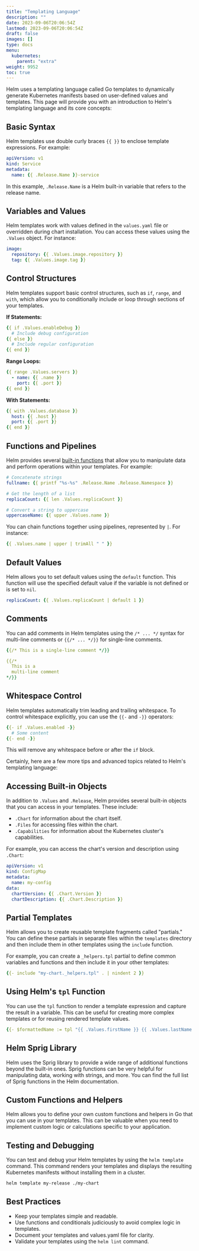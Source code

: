 ```yaml
---
title: "Templating Language"
description: ""
date: 2023-09-06T20:06:54Z
lastmod: 2023-09-06T20:06:54Z
draft: false
images: []
type: docs
menu:
  kubernetes:
    parent: "extra"
weight: 9952
toc: true
---
```


Helm uses a templating language called Go templates to dynamically generate Kubernetes manifests based on user-defined values and templates. This page will provide you with an introduction to Helm's templating language and its core concepts:

## Basic Syntax

Helm templates use double curly braces `{{ }}` to enclose template expressions. For example:

```yaml
apiVersion: v1
kind: Service
metadata: 
  name: {{ .Release.Name }}-service
```

In this example, `.Release.Name` is a Helm built-in variable that refers to the release name.

## Variables and Values

Helm templates work with values defined in the `values.yaml` file or overridden during chart installation. You can access these values using the `.Values` object. For instance:

```yaml
image:
  repository: {{ .Values.image.repository }}
  tag: {{ .Values.image.tag }}
```

## Control Structures

Helm templates support basic control structures, such as `if`, `range`, and `with`, which allow you to conditionally include or loop through sections of your templates.

**If Statements:**

```yaml
{{ if .Values.enableDebug }}
  # Include debug configuration
{{ else }}
  # Include regular configuration
{{ end }}
```

**Range Loops:**

```yaml
{{ range .Values.servers }}
  - name: {{ .name }}
    port: {{ .port }}
{{ end }}
```

**With Statements:**

```yaml
{{ with .Values.database }}
  host: {{ .host }}
  port: {{ .port }}
{{ end }}
```

## Functions and Pipelines

Helm provides several [built-in functions](https://helm.sh/docs/chart_template_guide/functions_and_pipelines/) that allow you to manipulate data and perform operations within your templates. For example:

```yaml
# Concatenate strings
fullname: {{ printf "%s-%s" .Release.Name .Release.Namespace }}

# Get the length of a list
replicaCount: {{ len .Values.replicaCount }}

# Convert a string to uppercase
uppercaseName: {{ upper .Values.name }}
```

You can chain functions together using pipelines, represented by `|`. For instance:

```yaml
{{ .Values.name | upper | trimAll " " }}
```

## Default Values

Helm allows you to set default values using the `default` function. This function will use the specified default value if the variable is not defined or is set to `nil`.

```yaml
replicaCount: {{ .Values.replicaCount | default 1 }}
```

## Comments

You can add comments in Helm templates using the `/* ... */` syntax for multi-line comments or `{{/* ... */}}` for single-line comments.

```yaml
{{/* This is a single-line comment */}}

{{/*
  This is a
  multi-line comment
*/}}
```

## Whitespace Control

Helm templates automatically trim leading and trailing whitespace. To control whitespace explicitly, you can use the `{{-` and `-}}` operators:

```yaml
{{- if .Values.enabled -}}
  # Some content
{{- end -}}
```

This will remove any whitespace before or after the `if` block.

Certainly, here are a few more tips and advanced topics related to Helm's templating language:

## Accessing Built-in Objects

In addition to `.Values` and `.Release`, Helm provides several built-in objects that you can access in your templates. These include:

- `.Chart` for information about the chart itself.
- `.Files` for accessing files within the chart.
- `.Capabilities` for information about the Kubernetes cluster's capabilities.

For example, you can access the chart's version and description using `.Chart`:

```yaml
apiVersion: v1
kind: ConfigMap
metadata:
  name: my-config
data:
  chartVersion: {{ .Chart.Version }}
  chartDescription: {{ .Chart.Description }}
```

## Partial Templates

Helm allows you to create reusable template fragments called "partials." You can define these partials in separate files within the `templates` directory and then include them in other templates using the `include` function.

For example, you can create a `_helpers.tpl` partial to define common variables and functions and then include it in your other templates:

```yaml
{{- include "my-chart._helpers.tpl" . | nindent 2 }}
```

## Using Helm's `tpl` Function

You can use the `tpl` function to render a template expression and capture the result in a variable. This can be useful for creating more complex templates or for reusing rendered template values.

```yaml
{{- $formattedName := tpl "{{ .Values.firstName }} {{ .Values.lastName }}" . }}
```

## Helm Sprig Library

Helm uses the Sprig library to provide a wide range of additional functions beyond the built-in ones. Sprig functions can be very helpful for manipulating data, working with strings, and more. You can find the full list of Sprig functions in the Helm documentation.

## Custom Functions and Helpers

Helm allows you to define your own custom functions and helpers in Go that you can use in your templates. This can be valuable when you need to implement custom logic or calculations specific to your application.


## Testing and Debugging

You can test and debug your Helm templates by using the `helm template` command. This command renders your templates and displays the resulting Kubernetes manifests without installing them in a cluster.

```bash
helm template my-release ./my-chart
```

## Best Practices

- Keep your templates simple and readable.
- Use functions and conditionals judiciously to avoid complex logic in templates.
- Document your templates and values.yaml file for clarity.
- Validate your templates using the `helm lint` command.
